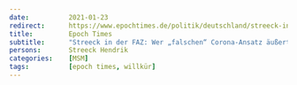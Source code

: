 ```yaml
---
date:          2021-01-23
redirect:      https://www.epochtimes.de/politik/deutschland/streeck-in-der-faz-wer-falschen-corona-ansatz-aeussert-wird-diffamiert-a3431264.html
title:         Epoch Times
subtitle:      "Streeck in der FAZ: Wer „falschen“ Corona-Ansatz äußert, wird diffamiert"
persons:       Streeck Hendrik
categories:    [MSM]
tags:          [epoch times, willkür]
---
```

